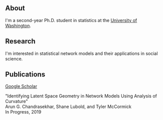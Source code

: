 ## About

I'm a second-year Ph.D. student in statistics at the [University of Washington](https://www.washington.edu/).

## Research

I'm interested in statistical network models and their applications in social science. 

## Publications

[Google Scholar](https://scholar.google.com/citations?user=Ab-RAckAAAAJ&hl=en&oi=ao)

"Identifying Latent Space Geometry in Network Models Using Analysis of Curvature"  
Arun G. Chandrasekhar, Shane Lubold, and Tyler McCormick  
In Progress, 2019
